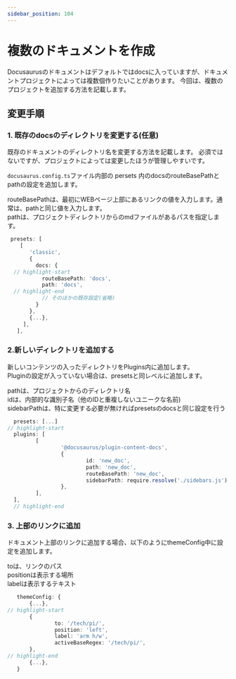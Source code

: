 ```yaml
---
sidebar_position: 104
---
```


# 複数のドキュメントを作成

Docusaurusのドキュメントはデフォルトではdocsに入っていますが、ドキュメントプロジェクトによっては複数個作りたいことがあります。
今回は、複数のプロジェクトを追加する方法を記載します。

## 変更手順

### 1. 既存のdocsのディレクトリを変更する(任意)

既存のドキュメントのディレクトリ名を変更する方法を記載します。
必須ではないですが、プロジェクトによっては変更したほうが管理しやすいです。

`docusaurus.config.ts`ファイル内部の persets 内のdocsのrouteBasePathとpathの設定を追加します。  

routeBasePathは、最初にWEBページ上部にあるリンクの値を入力します。通常は、pathと同じ値を入力します。  
pathは、プロジェクトディレクトリからのmdファイルがあるパスを指定します。

```ts title="docusaurus.config.ts 変更部分のみ"
 presets: [
    [
       'classic',
       {
         docs: {
  // highlight-start
           routeBasePath: 'docs',
           path: 'docs',
  // highlight-end
           // そのほかの既存設定(省略)
         }
       },
       {...},
     ],
   ],
```

### 2.新しいディレクトリを追加する

新しいコンテンツの入ったディレクトリをPlugins内に追加します。  
Pluginの設定が入っていない場合は、presetsと同レベルに追加します。

pathは、プロジェクトからのディレクトリ名  
idは、内部的な識別子名（他のIDと重複しないユニークな名前)  
sidebarPathは、特に変更する必要が無ければpresetsのdocsと同じ設定を行う  

```ts title="docusaurus.config.ts 変更部分のみ"
  presets: [...]
// highlight-start
  plugins: [
         [
                 '@docusaurus/plugin-content-docs',
                 {
                         id: 'new_doc',
                         path: 'new_doc',
                         routeBasePath: 'new_doc',
                         sidebarPath: require.resolve('./sidebars.js'),
                 },
         ],
  ],
  // highlight-end
```

### 3. 上部のリンクに追加

ドキュメント上部のリンクに追加する場合、以下のようにthemeConfig中に設定を追加します。

toは、リンクのパス  
positionは表示する場所  
labelは表示するテキスト  


```ts title="docusaurus.config.ts 変更部分のみ"
   themeConfig: {
       {...},
// highlight-start
       {
               to: '/tech/pi/',
               position: 'left',
               label: 'arm h/w',
               activeBaseRegex: '/tech/pi/',
       },
// highlight-end
       {...},
   }
```
